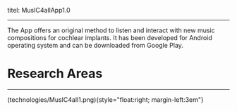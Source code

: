 titel: MusIC4allApp1.0

---

The App offers an original method to listen and interact with new music compositions for cochlear implants. It has been developed for Android operating system and  can be downloaded from Google Play.



# Research Areas #

----------
(technologies/MusIC4all1.png){style="float:right; margin-left:3em"}
